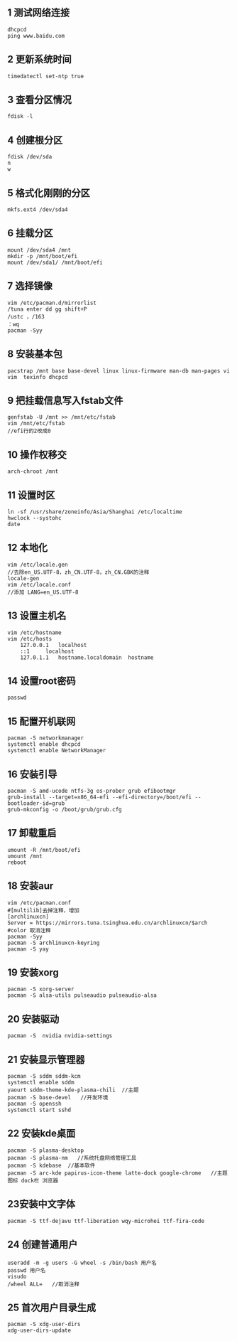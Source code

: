 ## 1 测试网络连接

```
dhcpcd
ping www.baidu.com
```
## 2 更新系统时间
```
timedatectl set-ntp true
```
## 3 查看分区情况
```
fdisk -l
```
## 4 创建根分区
```
fdisk /dev/sda
n 
w 
```
## 5 格式化刚刚的分区
```
mkfs.ext4 /dev/sda4
```
## 6 挂载分区
```
mount /dev/sda4 /mnt
mkdir -p /mnt/boot/efi
mount /dev/sda1/ /mnt/boot/efi
```
## 7 选择镜像
```
vim /etc/pacman.d/mirrorlist
/tuna enter dd gg shift+P
/ustc ，/163
：wq
pacman -Syy
```
## 8 安装基本包
```
pacstrap /mnt base base-devel linux linux-firmware man-db man-pages vi vim  texinfo dhcpcd
```
## 9 把挂载信息写入fstab文件
```
genfstab -U /mnt >> /mnt/etc/fstab
vim /mnt/etc/fstab
//efi行的2改成0
```
## 10 操作权移交
```
arch-chroot /mnt
```
## 11 设置时区
```
ln -sf /usr/share/zoneinfo/Asia/Shanghai /etc/localtime
hwclock --systohc
date
```
## 12 本地化
```
vim /etc/locale.gen   
//去除en_US.UTF-8，zh_CN.UTF-8，zh_CN.GBK的注释
locale-gen
vim /etc/locale.conf  
//添加 LANG=en_US.UTF-8
```
## 13 设置主机名
```
vim /etc/hostname
vim /etc/hosts
    127.0.0.1	localhost
    ::1		localhost
    127.0.1.1	hostname.localdomain  hostname
```
## 14 设置root密码
```
passwd
```
## 15 配置开机联网
```
pacman -S networkmanager
systemctl enable dhcpcd
systemctl enable NetworkManager
```
## 16 安装引导
```
pacman -S amd-ucode ntfs-3g os-prober grub efibootmgr
grub-install --target=x86_64-efi --efi-directory=/boot/efi --bootloader-id=grub
grub-mkconfig -o /boot/grub/grub.cfg
```
## 17 卸载重启
```
umount -R /mnt/boot/efi
umount /mnt
reboot
```
## 18 安装aur
```shell
vim /etc/pacman.conf
#[multilib]去掉注释，增加
[archlinuxcn]
Server = https://mirrors.tuna.tsinghua.edu.cn/archlinuxcn/$arch
#color 取消注释
pacman -Syy
pacman -S archlinuxcn-keyring
pacman -S yay
```
## 19 安装xorg
```
pacman -S xorg-server
pacman -S alsa-utils pulseaudio pulseaudio-alsa
```
## 20 安装驱动
```
pacman -S  nvidia nvidia-settings
```
## 21 安装显示管理器
```
pacman -S sddm sddm-kcm
systemctl enable sddm
yaourt sddm-theme-kde-plasma-chili  //主题
pacman -S base-devel   //开发环境
pacman -S openssh
systemctl start sshd
```
## 22 安装kde桌面
```
pacman -S plasma-desktop
pacman -S plasma-nm   //系统托盘网络管理工具
pacman -S kdebase  //基本软件
pacman -S arc-kde papirus-icon-theme latte-dock google-chrome   //主题 图标 dock栏 浏览器

```
## 23安装中文字体
```
pacman -S ttf-dejavu ttf-liberation wqy-microhei ttf-fira-code
```
## 24 创建普通用户
```
useradd -m -g users -G wheel -s /bin/bash 用户名
passwd 用户名
visudo
/wheel ALL=   //取消注释
```
## 25 首次用户目录生成
```
pacman -S xdg-user-dirs
xdg-user-dirs-update
```
